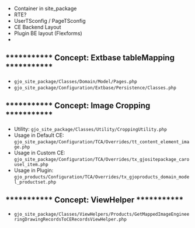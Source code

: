 - Container in site_package
- RTE?
- UserTSconfig / PageTSconfig
- CE Backend Layout
- Plugin BE layout (Flexforms)
-
## *********** Concept: Extbase tableMapping ***********
- `gjo_site_package/Classes/Domain/Model/Pages.php`
- `gjo_site_package/Configuration/Extbase/Persistence/Classes.php`

## *********** Concept: Image Cropping ***********
- Utility: `gjo_site_package/Classes/Utility/CroppingUtility.php`
- Usage in Default CE: `gjo_site_package/Configuration/TCA/Overrides/tt_content_element_image.php`
- Usage in Custom CE: `gjo_site_package/Configuration/TCA/Overrides/tx_gjositepackage_carousel_item.php`
- Usage in Plugin: `gjo_products/Configuration/TCA/Overrides/tx_gjoproducts_domain_model_productset.php`

## *********** Concept: ViewHelper ***********
- `gjo_site_package/Classes/ViewHelpers/Products/GetMappedImageEngineeringDrawingRecordsToCERecordsViewHelper.php`
